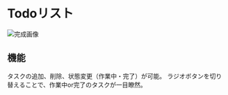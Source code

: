 # Todoリスト

![完成画像](https://user-images.githubusercontent.com/48088242/88749842-220c9580-d18f-11ea-8fae-a6b1129c976a.JPG)  
## 機能
タスクの追加、削除、状態変更（作業中・完了）が可能。
ラジオボタンを切り替えることで、作業中or完了のタスクが一目瞭然。
